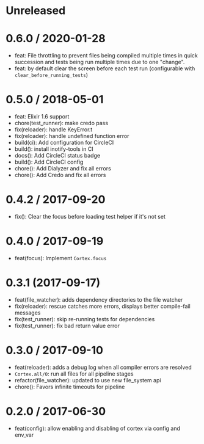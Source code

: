 Unreleased
==========

0.6.0 / 2020-01-28
==================

  * feat: File throttling to prevent files being compiled multiple times in quick succession and tests being run multiple times due to one "change".
  * feat: by default clear the screen before each test run (configurable with `clear_before_running_tests`)

0.5.0 / 2018-05-01
==================

  * feat: Elixir 1.6 support
  * chore(test_runner): make credo pass
  * fix(reloader): handle KeyError.t
  * fix(reloader): handle undefined function error
  * build(ci): Add configuration for CircleCI
  * build(): install inotify-tools in CI
  * docs(): Add CircleCI status badge
  * build(): Add CircleCI config
  * chore(): Add Dialyzer and fix all errors
  * chore(): Add Credo and fix all errors

0.4.2 / 2017-09-20
==================

  * fix(): Clear the focus before loading test helper if it's not set

0.4.0 / 2017-09-19
==================

  * feat(focus): Implement `Cortex.focus`

0.3.1 (2017-09-17)
==================

  * feat(file_watcher): adds dependency directories to the file watcher
  * fix(reloader): rescue catches more errors, displays better compile-fail messages
  * fix(test_runner): skip re-running tests for dependencies
  * fix(test_runner): fix bad return value error

0.3.0 / 2017-09-10
==================

   * feat(reloader): adds a debug log when all compiler errors are resolved
   * `Cortex.all/0`: run all files for all pipeline stages
   * refactor(file_watcher): updated to use new file_system api
   * chore(): Favors infinite timeouts for pipeline

0.2.0 / 2017-06-30
==================

   * feat(config): allow enabling and disabling of cortex via config and env_var
